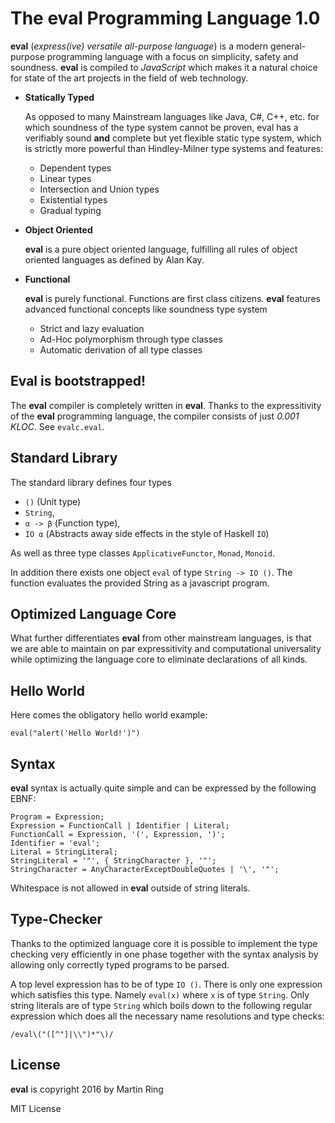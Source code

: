 # The **eval** Programming Language 1.0

**eval** (*express(ive) versatile all-purpose language*) is a modern
general-purpose programming language with a focus on simplicity, safety and
soundness. **eval** is compiled to *JavaScript* which makes it a natural choice
for state of the art projects in the field of web technology.

- **Statically Typed**

  As opposed to many Mainstream languages like Java, C#, C++, etc. for which
  soundness of the type system cannot be proven, eval has a verifiably sound **and** complete
  but yet flexible static type system, which is strictly more powerful than
  Hindley-Milner type systems and features:

  * Dependent types
  * Linear types
  * Intersection and Union types
  * Existential types
  * Gradual typing

- **Object Oriented**

  **eval** is a pure object oriented language, fulfilling all rules of object
  oriented languages as defined by Alan Kay.

- **Functional**

  **eval** is purely functional. Functions are first class citizens. **eval**
  features advanced functional concepts like
soundness type system
  * Strict and lazy evaluation
  * Ad-Hoc polymorphism through type classes
  * Automatic derivation of all type classes

## Eval is bootstrapped!

The **eval** compiler is completely written in **eval**. Thanks to the
expressitivity of the **eval** programming language, the compiler consists of
just *0.001 KLOC*. See `evalc.eval`.

## Standard Library

The standard library defines four types

  - `()` (Unit type)
  - `String`,
  - `α -> ⁠β` (Function type),
  - `IO α` (Abstracts away side effects in the style of Haskell `IO`)

As well as three type classes `ApplicativeFunctor`, `Monad`, `Monoid`.

In addition there exists one object `eval` of type `String -> IO ()`. The
function evaluates the provided String as a javascript program.

## Optimized Language Core

What further differentiates **eval** from other mainstream languages, is that
we are able to maintain on par expressitivity and computational universality
while optimizing the language core to eliminate declarations of all kinds.

## Hello World

Here comes the obligatory hello world example:

    eval("alert('Hello World!')")

## Syntax

**eval** syntax is actually quite simple and can be expressed by the following
EBNF:

    Program = Expression;
    Expression = FunctionCall | Identifier | Literal;
    FunctionCall = Expression, '(', Expression, ')';
    Identifier = 'eval';
    Literal = StringLiteral;
    StringLiteral = '"', { StringCharacter }, '"';
    StringCharacter = AnyCharacterExceptDoubleQuotes | '\', '"';

Whitespace is not allowed in **eval** outside of string literals.

## Type-Checker

Thanks to the optimized language core it is possible to implement the type
checking very efficiently in one phase together with the syntax analysis by
allowing only correctly typed programs to be parsed.

A top level expression has to be of type `IO ()`. There is only one expression
which satisfies this type. Namely `eval(x)` where `x` is of type `String`. Only
string literals are of type `String` which boils down to the following regular
expression which does all the necessary name resolutions and type checks:

    /eval\("([^"]|\\")*"\)/


## License

**eval** is copyright 2016 by Martin Ring

MIT License
